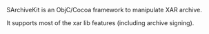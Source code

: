 SArchiveKit is an ObjC/Cocoa framework to manipulate XAR archive.

It supports most of the xar lib features (including archive signing).